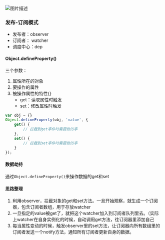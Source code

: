 ![图片描述](https://segmentfault.com/img/bVBQYu?w=730&h=390)

### 发布-订阅模式

* 发布者：observer
* 订阅者： watcher
* 调度中心：dep



#### Object.defineProperty()

三个参数：

1. 属性所在的对象
2. 要操作的属性
3. 被操作属性的特性{}
   * get：读取属性时触发
   * set：修改属性时触发



```javascript
var obj = {}
Object.defineProperty(obj, 'value', {
    get() {
        // 拦截到get事件时需要做的事
    },
    set() {
        // 拦截到set事件时需要做的事
    }
});


```

#### 数据劫持

通过`Object.defineProperty()`来操作数据的get和set



#### 思路整理

1. 利用observer，拦截对象的get和set方法。一旦开始观察，就生成一个订阅器，包含订阅者数组，用于存放watcher
2. 一旦指定的value被get了，就把这个watcher加入到订阅者队列里去。（实际上watcher在自身实例化的时候，自动调用get方法，往订阅器里添加自己
3. 每当属性变动的时候，触发observer里的set方法，让订阅器向所有数组里的订阅者发送一个notify方法，通知所有订阅者更新自身的数据。

